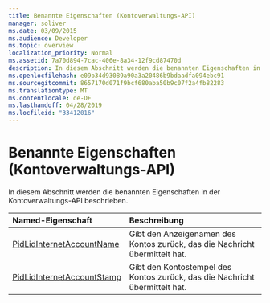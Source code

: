 ```yaml
---
title: Benannte Eigenschaften (Kontoverwaltungs-API)
manager: soliver
ms.date: 03/09/2015
ms.audience: Developer
ms.topic: overview
localization_priority: Normal
ms.assetid: 7a70d894-7cac-406e-8a34-12f9cd87470d
description: In diesem Abschnitt werden die benannten Eigenschaften in der Kontoverwaltungs-API beschrieben.
ms.openlocfilehash: e09b34d93089a90a3a20486b9bdaadfa094ebc91
ms.sourcegitcommit: 8657170d071f9bcf680aba50b9c07f2a4fb82283
ms.translationtype: MT
ms.contentlocale: de-DE
ms.lasthandoff: 04/28/2019
ms.locfileid: "33412016"
---
```

# <a name="named-properties-account-management-api"></a>Benannte Eigenschaften (Kontoverwaltungs-API)

In diesem Abschnitt werden die benannten Eigenschaften in der Kontoverwaltungs-API beschrieben.
  
|**Named-Eigenschaft**|**Beschreibung**|
|:-----|:-----|
|[PidLidInternetAccountName](pidlidinternetaccountname.md) <br/> |Gibt den Anzeigenamen des Kontos zurück, das die Nachricht übermittelt hat.  <br/> |
|[PidLidInternetAccountStamp](pidlidinternetaccountstamp.md) <br/> |Gibt den Kontostempel des Kontos zurück, das die Nachricht übermittelt hat.  <br/> |
   

